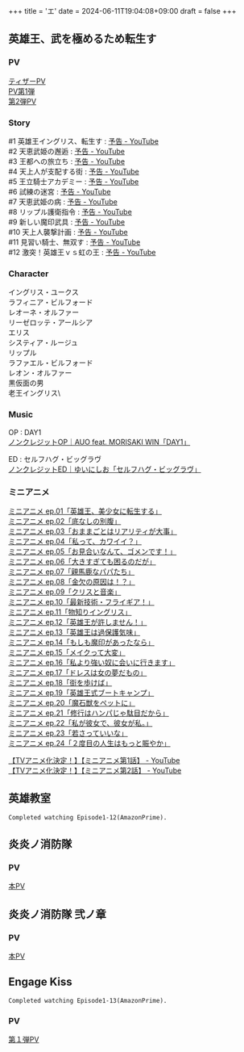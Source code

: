 +++
title = 'エ'
date = 2024-06-11T19:04:08+09:00
draft = false
+++

## 英雄王、武を極めるため転生す

### PV
[ティザーPV](https://www.youtube.com/watch?v=TroQ3-AtG70)\
[PV第1弾](https://www.youtube.com/watch?v=ChgR2p16YSA)\
[第2弾PV](https://www.youtube.com/watch?v=VwCIk-vbQiI)

### Story
#1 英雄王イングリス、転生す : [予告 - YouTube](https://www.youtube.com/watch?v=mzhy4fTozrA)\
#2 天恵武姫の邂逅 : [予告 - YouTube](https://www.youtube.com/watch?v=kbsHgKz6npM)\
#3 王都への旅立ち : [予告 - YouTube](https://www.youtube.com/watch?v=VacHy5-Hfik)\
#4 天上人が支配する街 : [予告 - YouTube](https://www.youtube.com/watch?v=SS4eaPrebjQ)\
#5 王立騎士アカデミー : [予告 - YouTube](https://www.youtube.com/watch?v=oUt-E9q4xh0)\
#6 試練の迷宮 : [予告 - YouTube](https://www.youtube.com/watch?v=RbX_oU8hv-w)\
#7 天恵武姫の病 : [予告 - YouTube](https://www.youtube.com/watch?v=VgXDPPAMMko)\
#8 リップル護衛指令 : [予告 - YouTube](https://www.youtube.com/watch?v=AvmawFDAE2c)\
#9 新しい魔印武具 : [予告 - YouTube](https://www.youtube.com/watch?v=tYTGTox5Gd4)\
#10 天上人襲撃計画 : [予告 - YouTube](https://www.youtube.com/watch?v=tWqJVFAmNZY)\
#11 見習い騎士、無双す : [予告 - YouTube](https://www.youtube.com/watch?v=1ZwG7XvG8PE)\
#12 激突！英雄王ｖｓ虹の王 : [予告 - YouTube](https://www.youtube.com/watch?v=isRnwCGcBuQ)

  

### Character
イングリス・ユークス\
ラフィニア・ビルフォード\
レオーネ・オルファー\
リーゼロッテ・アールシア\
エリス\
システィア・ルージュ\
リップル\
ラファエル・ビルフォード\
レオン・オルファー\
黒仮面の男\
老王イングリス\

### Music
OP : DAY1\
[ノンクレジットOP｜AUO feat. MORISAKI WIN「DAY1」](https://www.youtube.com/watch?v=uYaWMsqH8Sg)

ED : セルフハグ・ビッグラヴ\
[ノンクレジットED｜ゆいにしお「セルフハグ・ビッグラヴ」](https://www.youtube.com/watch?v=TrIM6NSfYOw)

### ミニアニメ
[ミニアニメ ep.01「英雄王、美少女に転生する」](https://youtube.com/watch?v=dFJ-4oKPZ1E)\
[ミニアニメ ep.02「底なしの別腹」](https://www.youtube.com/watch?v=45BfiU2yao0)\
[ミニアニメ ep.03「おままごとはリアリティが大事」](https://www.youtube.com/watch?v=SsxNVovcmGA)\
[ミニアニメ ep.04「私って、カワイイ？」](https://www.youtube.com/watch?v=T0HSWCKhJ2o)\
[ミニアニメ ep.05「お見合いなんて、ゴメンです！」](https://www.youtube.com/watch?v=pA0baoyrucU)\
[ミニアニメ ep.06「大きすぎても困るのだが」](https://www.youtube.com/watch?v=XH3hErFrovg)\
[ミニアニメ ep.07「親馬鹿なパパたち」](https://www.youtube.com/watch?v=r5m4_YMFIlU)\
[ミニアニメ ep.08「金欠の原因は！？」](https://www.youtube.com/watch?v=_e2HH5ZI0RI)\
[ミニアニメ ep.09「クリスと音楽」](https://www.youtube.com/watch?v=B8jyh6MohWI)\
[ミニアニメ ep.10「最新技術・フライギア！」](https://www.youtube.com/watch?v=jrW9grU7kak)\
[ミニアニメ ep.11「物知りイングリス」](https://www.youtube.com/watch?v=IOuih3gZuN0)\
[ミニアニメ ep.12「英雄王が許しません！」](https://www.youtube.com/watch?v=W4cA__eGTKI)\
[ミニアニメ ep.13「英雄王は過保護気味」](https://www.youtube.com/watch?v=QWYn2UXF_DA)\
[ミニアニメ ep.14「もしも魔印があったなら」](https://www.youtube.com/watch?v=eSB-gqPn33U)\
[ミニアニメ ep.15「メイクって大変」](https://www.youtube.com/watch?v=a9Vv01-ZOmc)\
[ミニアニメ ep.16「私より強い奴に会いに行きます」](https://www.youtube.com/watch?v=MbiPwmjat-8)\
[ミニアニメ ep.17「ドレスは女の夢だもの」](https://www.youtube.com/watch?v=eZyIGRnWDzU)\
[ミニアニメ ep.18「街を歩けば」](https://www.youtube.com/watch?v=5C7s7_Z8Le8)\
[ミニアニメ ep.19「英雄王式ブートキャンプ」](https://www.youtube.com/watch?v=BI8JeAvg3Ow)\
[ミニアニメ ep.20「魔石獣をペットに」 ](https://www.youtube.com/watch?v=bRDvmhIvgOQ)\
[ミニアニメ ep.21「修行はハンパじゃ駄目だから」](https://www.youtube.com/watch?v=hsCJPyZ0U1Q)\
[ミニアニメ ep.22「私が彼女で、彼女が私。」](https://www.youtube.com/watch?v=9A4Cy6OZiz8)\
[ミニアニメ ep.23「若さっていいな」](https://www.youtube.com/watch?v=azElyfxGyRc)\
[ミニアニメ ep.24「２度目の人生はもっと賑やか」](https://www.youtube.com/watch?v=FFJ9ayv4uAA)

[【TVアニメ化決定！】【ミニアニメ第1話】 - YouTube](https://www.youtube.com/watch?v=DKIxX6MicJA)\
[【TVアニメ化決定！】【ミニアニメ第2話】 - YouTube](https://www.youtube.com/watch?v=DLAxusN7wc0)

## 英雄教室
```
Completed watching Episode1-12(AmazonPrime).
```


## 炎炎ノ消防隊

### PV
[本PV](https://www.youtube.com/watch?v=Dpae4acLLeA)

## 炎炎ノ消防隊 弐ノ章
### PV
[本PV](https://www.youtube.com/watch?v=JQc2JWkPgQo)

## Engage Kiss
```
Completed watching Episode1-13(AmazonPrime).
```
### PV
[第１弾PV](https://youtu.be/PyzxyUCRj6Y?si=-7DwdBH1KGaX2ws9)

